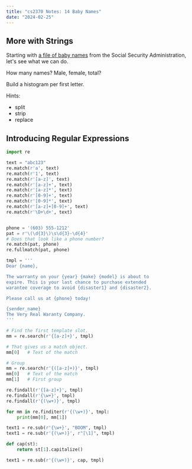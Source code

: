 ```yaml
---
title: "cs2370 Notes: 14 Baby Names"
date: "2024-02-25"
---
```



## More with Strings

Starting with [a file of baby names]( ../images/baby-names-2002.txt)
from the Social Security Administration, let's see what we can do.

How many names? Male, female, total?

Build a histogram per first letter.

Hints:

 - split
 - strip
 - replace


## Introducing Regular Expressions

```python
import re

text = "abc123"
re.match(r'a', text)
re.match(r'1', text)
re.match(r'[a-z]', text)
re.match(r'[a-z]+', text)
re.match(r'[a-z]*', text)
re.match(r'[0-9]+', text)
re.match(r'[0-9]*', text)
re.match(r'[a-z]+[0-9]+', text)
re.match(r'\D+\d+', text)


phone = '(603) 555-1212'
pat = r'\(\d{3}\)\s\d{3}-\d{4}'
# Does that look like a phone number?
re.match(pat, phone)
re.fullmatch(pat, phone)

tmpl = '''
Dear {name},

The warranty on your {year} {make} {model} is about to 
expire. This is your last chance to purchase extended
warantee coverage to avoid {disaster1} and {disaster2}.

Please call us at {phone} today!

{sender_name}
The Very Real Waranty Company.
'''

# Find the first template slot.
mm = re.search(r'{[a-z]+}', tmpl)

# That gives us a match object.
mm[0]   # Text of the match

# Group
mm = re.search(r'{([a-z]+)}', tmpl)
mm[0]   # Text of the match
mm[1]   # First group

re.findall(r'{[a-z]+}', tmpl)
re.findall(r'{\w+}', tmpl)
re.findall(r'{(\w+)}', tmpl)

for mm in re.finditer(r'{(\w+)}', tmpl:
    print(mm[0], mm[1])

text1 = re.sub(r'{\w+}', "BOOM", tmpl)
text1 = re.sub(r'{(\w+)}', r"[\1]", tmpl)

def cap(st):
    return st[1].capitalize()

text1 = re.sub(r'{(\w+)}', cap, tmpl)
```

